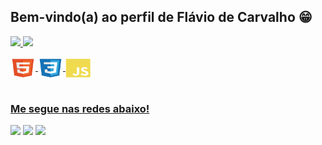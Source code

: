 ## Bem-vindo(a) ao perfil de Flávio de Carvalho 😁

 <div>
   <a href="https://github.com/oflaviodecarvalho">
   <img height="180em" src="https://github-readme-stats.vercel.app/api?username=oflaviodecarvalho&show_icons=true&theme=chartreuse-dark&include_all_commits=true&count_private=true"/>
   <img height="180em" src="https://github-readme-stats.vercel.app/api/top-langs/?username=oflaviodecarvalho&layout=compact&langs_count=6&theme=chartreuse-dark"/>
</div>
    
<div style="display: inline_block"><br>
  <img align="center" alt="HTML" height="30" width="40" src="https://raw.githubusercontent.com/devicons/devicon/master/icons/html5/html5-original.svg">
  <img align="center" alt="CSS" height="30" width="40" src="https://raw.githubusercontent.com/devicons/devicon/master/icons/css3/css3-original.svg">
  <img align="center" alt="Js" height="30" width="40" src="https://raw.githubusercontent.com/devicons/devicon/master/icons/javascript/javascript-plain.svg">
</div>
 
<br>
 
### Me segue nas redes abaixo!
 
<div> 
  <a href="https://www.linkedin.com/in/oflaviodecarvalho" target="_blank"><img src="https://img.shields.io/badge/-LinkedIn-%230077B5?style=for-the-badge&logo=linkedin&logoColor=white" target="_blank"></a>
<a href="mailto:flavio-carvalho@outlook.com"><img src="https://img.shields.io/badge/-Email-%23333?style=for-the-badge&logo=minutemailer&logoColor=white" target="_blank"></a>
  <a href="https://instagram.com/oflaviodecarvalho" target="_blank"><img src="https://img.shields.io/badge/-Instagram-%23E4405F?style=for-the-badge&logo=instagram&logoColor=white" target="_blank"></a>
  
  
</div>
